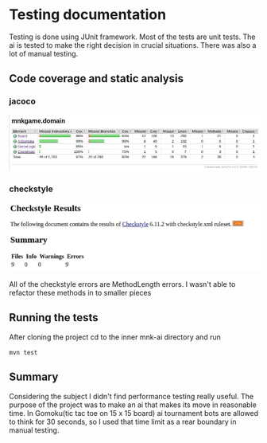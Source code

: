 # Testing documentation

Testing is done using JUnit framework. Most of the tests are unit tests. The ai is tested to make the right decision in crucial situations. There was also a lot of manual testing. 

## Code coverage and static analysis

### jacoco
![jacoco](jacoco.jpg)

### checkstyle
![checkstyle](checkstyle.jpg)

All of the checkstyle errors are MethodLength errors. I wasn't able to refactor these methods in to smaller pieces

## Running the tests
After cloning the project cd to the inner mnk-ai directory and run 
```
mvn test
```

## Summary
Considering the subject I didn't find performance testing really useful. The purpose of the project was to make an ai that makes its move in reasonable time. In Gomoku(tic tac toe on 15 x 15 board) ai tournament bots are allowed to think for 30 seconds, so I used that time limit as a rear boundary in manual testing.